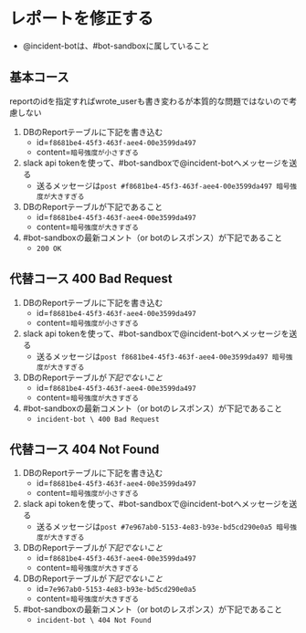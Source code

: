 # レポートを修正する

- @incident-botは、#bot-sandboxに属していること

## 基本コース

reportのidを指定すればwrote_userも書き変わるが本質的な問題ではないので考慮しない

1. DBのReportテーブルに下記を書き込む
    - id=`f8681be4-45f3-463f-aee4-00e3599da497`
    - content=`暗号強度が小さすぎる`
1. slack api tokenを使って、#bot-sandboxで@incident-botへメッセージを送る
    - 送るメッセージは`post #f8681be4-45f3-463f-aee4-00e3599da497 暗号強度が大きすぎる`
1. DBのReportテーブルが下記であること
    - id=`f8681be4-45f3-463f-aee4-00e3599da497`
    - content=`暗号強度が大きすぎる`
1. #bot-sandboxの最新コメント（or botのレスポンス）が下記であること
    - `200 OK`

## 代替コース 400 Bad Request

1. DBのReportテーブルに下記を書き込む
    - id=`f8681be4-45f3-463f-aee4-00e3599da497`
    - content=`暗号強度が小さすぎる`
1. slack api tokenを使って、#bot-sandboxで@incident-botへメッセージを送る
    - 送るメッセージは`post f8681be4-45f3-463f-aee4-00e3599da497 暗号強度が大きすぎる`
1. DBのReportテーブルが*下記でないこと*
    - id=`f8681be4-45f3-463f-aee4-00e3599da497`
    - content=`暗号強度が大きすぎる`
1. #bot-sandboxの最新コメント（or botのレスポンス）が下記であること
    - `incident-bot \ 400 Bad Request`

## 代替コース 404 Not Found

1. DBのReportテーブルに下記を書き込む
    - id=`f8681be4-45f3-463f-aee4-00e3599da497`
    - content=`暗号強度が小さすぎる`
1. slack api tokenを使って、#bot-sandboxで@incident-botへメッセージを送る
    - 送るメッセージは`post #7e967ab0-5153-4e83-b93e-bd5cd290e0a5 暗号強度が大きすぎる`
1. DBのReportテーブルが*下記でないこと*
    - id=`f8681be4-45f3-463f-aee4-00e3599da497`
    - content=`暗号強度が大きすぎる`
1. DBのReportテーブルが*下記でないこと*
    - id=`7e967ab0-5153-4e83-b93e-bd5cd290e0a5`
    - content=`暗号強度が大きすぎる`
1. #bot-sandboxの最新コメント（or botのレスポンス）が下記であること
    - `incident-bot \ 404 Not Found`

